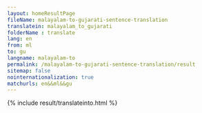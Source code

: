 ```yaml
---
layout: homeResultPage
fileName: malayalam-to-gujarati-sentence-translation
translatein: malayalam_to_gujarati
folderName : translate
lang: en
from: ml
to: gu
langname: malayalam-to
permalink: /malayalam-to-gujarati-sentence-translation/result
sitemap: false
nointernationalization: true
matchurls: en&&ml&&gu
---
```

{% include result/translateinto.html %}

<script src="/js/result/translation.js" data-foldername="{{page.folderName}}" data-lang="{{page.lang}}"></script>

